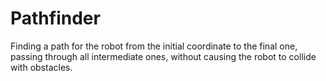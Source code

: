 # Pathfinder
Finding a path for the robot from the initial coordinate to the final one, passing through all intermediate ones, without causing the robot to collide with obstacles.
